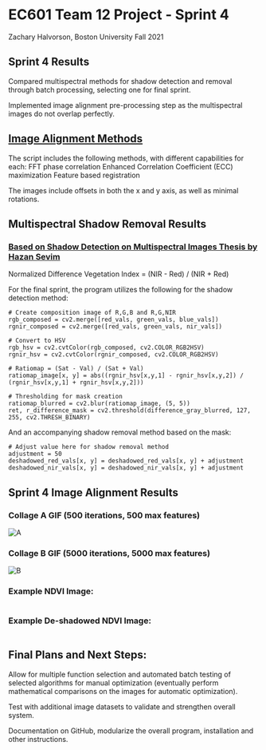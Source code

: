 # EC601 Team 12 Project - Sprint 4
Zachary Halvorson, Boston University Fall 2021


## Sprint 4 Results

Compared multispectral methods for shadow detection and removal through batch processing, selecting one for final sprint.

Implemented image alignment pre-processing step as the multispectral images do not overlap perfectly.

## [Image Alignment Methods](https://github.com/khufkens/align_images)

The script includes the following methods, with different capabilities for each:
FFT phase correlation
Enhanced Correlation Coefficient (ECC) maximization
Feature based registration

The images include offsets in both the x and y axis, as well as minimal rotations.

## Multispectral Shadow Removal Results

### [Based on Shadow Detection on Multispectral Images Thesis by Hazan Sevim](https://etd.lib.metu.edu.tr/upload/12619166/index.pdf)

Normalized Difference Vegetation Index = (NIR - Red) / (NIR + Red)

For the final sprint, the program utilizes the following for the shadow detection method:

	# Create composition image of R,G,B and R,G,NIR
	rgb_composed = cv2.merge([red_vals, green_vals, blue_vals])
	rgnir_composed = cv2.merge([red_vals, green_vals, nir_vals])

	# Convert to HSV
	rgb_hsv = cv2.cvtColor(rgb_composed, cv2.COLOR_RGB2HSV)
	rgnir_hsv = cv2.cvtColor(rgnir_composed, cv2.COLOR_RGB2HSV)
	
	# Ratiomap = (Sat - Val) / (Sat + Val)
	ratiomap_image[x, y] = abs((rgnir_hsv[x,y,1] - rgnir_hsv[x,y,2]) / (rgnir_hsv[x,y,1] + rgnir_hsv[x,y,2]))

	# Thresholding for mask creation
	ratiomap_blurred = cv2.blur(ratiomap_image, (5, 5))
	ret, r_difference_mask = cv2.threshold(difference_gray_blurred, 127, 255, cv2.THRESH_BINARY)

And an accompanying shadow removal method based on the mask:

	# Adjust value here for shadow removal method
	adjustment = 50
	deshadowed_red_vals[x, y] = deshadowed_red_vals[x, y] + adjustment
	deshadowed_nir_vals[x, y] = deshadowed_nir_vals[x, y] + adjustment


## Sprint 4 Image Alignment Results

### Collage A GIF (500 iterations, 500 max features)
![A]()

### Collage B GIF (5000 iterations, 5000 max features)
![B]()

### Example NDVI Image:
![]()

### Example De-shadowed NDVI Image:
![]()


## Final Plans and Next Steps:

Allow for multiple function selection and automated batch testing of selected algorithms for manual optimization (eventually perform mathematical comparisons on the images for automatic optimization).

Test with additional image datasets to validate and strengthen overall system.

Documentation on GitHub, modularize the overall program, installation and other instructions.